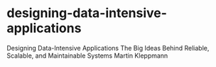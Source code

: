 # designing-data-intensive-applications
Designing Data-Intensive Applications The Big Ideas Behind Reliable, Scalable, and Maintainable Systems Martin Kleppmann
